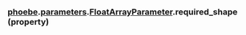 ### [phoebe](phoebe.md).[parameters](phoebe.parameters.md).[FloatArrayParameter](phoebe.parameters.FloatArrayParameter.md).required_shape (property)



